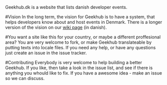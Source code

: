 Geekhub.dk is a website that lists danish developer events.

#Vision
In the long term, the vision for Geekhub is to have a system, that helps developers know about and host events in Denmark.
There is a longer version of the vision on our [wiki page](https://github.com/geekhubdk/geekhub/wiki/Vision) (in danish).

#You want a site like this for your country, or maybe a different proffesional area?
You are very welcome to fork, or make Geekhub translateable by putting texts into locale files.
If you need any help, or have any questions just create an issue in the issue tracker.

#Contributing
Everybody is very welcome to help building a better Geekhub. If you like, then take a look in the issue list, and see if there is anything you whould like to fix. If you have a awesome idea - make an issue so we can discuss.
